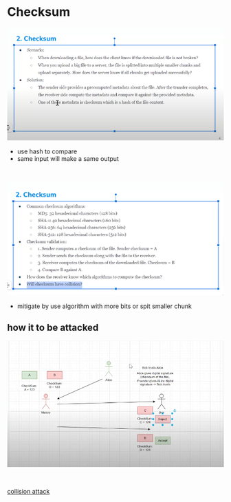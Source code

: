 # Checksum

![](./images/2025-02-28_19-11.png)

- use hash to compare
- same input will make a same output

<br>

![](./images/2025-02-28_19-18.png)

- mitigate by use algorithm with more bits or spit smaller chunk

## how it to be attacked

![](./images/2025-02-28_19-37.png)

<br>

[collision attack](https://en.wikipedia.org/wiki/Collision_attack)
